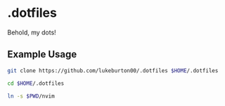 # .dotfiles

Behold, my dots!

## Example Usage

```bash
git clone https://github.com/lukeburton00/.dotfiles $HOME/.dotfiles

cd $HOME/.dotfiles

ln -s $PWD/nvim 
```
